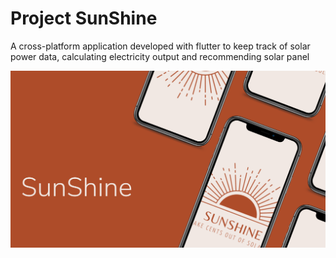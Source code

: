 # Project SunShine

A cross-platform application developed with flutter to keep track of solar power data, calculating electricity output and recommending solar panel 


![GitHub Logo](gifandimages/trial.svg)
